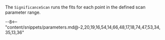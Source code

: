 The `SignificanceScan` runs the fits for each point in the defined scan parameter range.

<div class="dhi_parameter_table">

--8<-- "content/snippets/parameters.md@-2,20,19,16,54,14,66,48,17,18,74,47,53,34,35,13,36"

</div>
